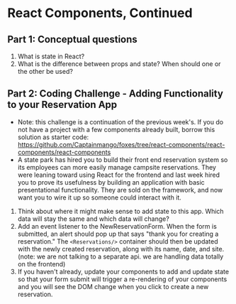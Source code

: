 # React Components, Continued

## Part 1: Conceptual questions
1. What is state in React?
2. What is the difference between props and state? When should one or the other be used?

## Part 2: Coding Challenge - Adding Functionality to your Reservation App
* Note: this challenge is a continuation of the previous week's. If you do not have a project with a few components already built, borrow this solution as starter code: https://github.com/Captainmango/foxes/tree/react-components/react-components/react-components
* A state park has hired you to build their front end reservation system so its employees can more easily manage campsite reservations. They were leaning toward using React for the frontend and last week hired you to prove its usefulness by building an application with basic presentational functionality. They are sold on the framework, and now want you to wire it up so someone could interact with it.
1. Think about where it might make sense to add state to this app. Which data will stay the same and which data will change?
2. Add an event listener to the NewReservationForm. When the form is submitted, an alert should pop up that says "thank you for creating a reservation." The `<Reservations/>` container should then be updated with the newly created reservation, along with its name, date, and site. (note: we are not talking to a separate api. we are handling data totally on the frontend)
3. If you haven't already, update your components to add and update state so that your form submit will trigger a re-rendering of your components and you will see the DOM change when you click to create a new reservation.
